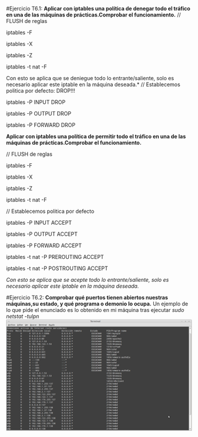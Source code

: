 #Ejercicio T6.1:
**Aplicar con iptables una política de denegar todo el tráfico en una de las máquinas de prácticas.Comprobar el funcionamiento.**
// FLUSH de reglas

iptables -F

iptables -X

iptables -Z

iptables -t nat -F

Con esto se aplica que se deniegue todo lo entrante/saliente, solo es necesario aplicar este iptable en la máquina deseada.* 
// Establecemos politica por defecto: DROP!!!

iptables -P INPUT DROP

iptables -P OUTPUT DROP

iptables -P FORWARD DROP


**Aplicar con iptables una política de permitir todo el tráfico en una de las máquinas de prácticas.Comprobar el funcionamiento.**

// FLUSH de reglas

iptables -F

iptables -X

iptables -Z

iptables -t nat -F

// Establecemos politica por defecto

iptables -P INPUT ACCEPT

iptables -P OUTPUT ACCEPT

iptables -P FORWARD ACCEPT

iptables -t nat -P PREROUTING ACCEPT

iptables -t nat -P POSTROUTING ACCEPT


*Con esto se aplica que se acepte todo lo entrante/saliente, solo es necesario aplicar este iptable en la máquina deseada.* 

#Ejercicio T6.2:
**Comprobar qué puertos tienen abiertos nuestras máquinas,su estado, y qué programa o demonio lo ocupa.**
Un ejemplo de lo que pide el enunciado es lo obtenido en mi máquina tras ejecutar *sudo netstat -tulpn*
![img](https://github.com/javiergarridomellado/SWAP2015/blob/master/trabajos_clase/netstat.png)
